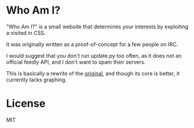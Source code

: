 Who Am I?
=========
"Who Am I?" is a small website that determines your interests by
exploiting a:visited in CSS.

It was originally written as a proof-of-concept for a few people on IRC.

I would suggest that you don't run update.py too often, as it does not
an official feedly API, and I don't want to spam their servers.

This is basically a rewrite of the [original](http://tinsnail.neocities.org),
and though its core is better, it currently lacks graphing.

License
=======

MIT

